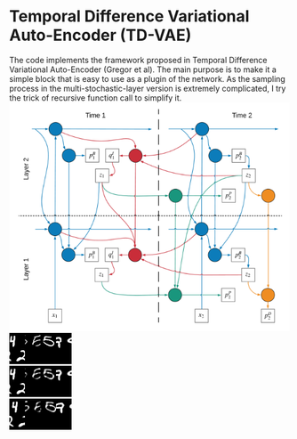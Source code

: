 # Temporal Difference Variational Auto-Encoder (TD-VAE)

The code implements the framework proposed in Temporal Difference Variational Auto-Encoder (Gregor et al).
The main purpose is to make it a simple block that is easy to use as a plugin of the network.
As the sampling process in the multi-stochastic-layer version is extremely complicated, I try the trick of recursive function call to simplify it.
<br/>
![plot](./figures/TDVAE.png)
<br/>
![plot](./figures/MD_gt.gif)
<br/>
![plot](./figures/MD_S2S.gif)
<br/>
![plot](./figures/MD_rollout.gif)


